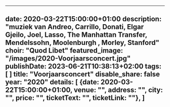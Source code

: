 
---
date: 2020-03-22T15:00:00+01:00
description: "muziek van Andreo, Carrillo, Donati, Elgar Gjeilo, Joel, Lasso, The Manhattan Transfer, Mendelssohn, Moolenburgh , Morley, Stanford"
choir: "Quod Libet"
featured_image: "/images/2020-Voorjaarsconcert.jpg"
publishDate: 2023-06-21T10:38:13+02:00
tags: [
]
title: "Voorjaarsconcert"
disable_share: false
year: "2020"
details: [
{date: 2020-03-22T15:00:00+01:00, venue: "", address: "", city: "", price: "", ticketText: "", ticketLink: ""},
]
---

